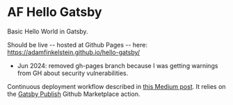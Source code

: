 # AF Hello Gatsby

Basic Hello World in Gatsby.

Should be live -- hosted at Github Pages -- here:
https://adamfinkelstein.github.io/hello-gatsby/

* Jun 2024: removed gh-pages branch because I was getting warnings from GH about security vulnerabilities.

Continuous deployment workflow described in
[this Medium post](https://medium.com/@sam-king/deploying-a-gatsby-site-to-github-pages-using-github-actions-ci-cd-be0465a8cdb8). 
It relies on the [Gatsby Publish](https://github.com/marketplace/actions/gatsby-publish) Github Marketplace action.
